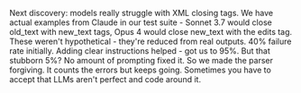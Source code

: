 Next discovery: models really struggle with XML closing tags. We have actual examples from Claude in our test suite - Sonnet 3.7 would close old_text with new_text tags, Opus 4 would close new_text with the edits tag. These weren't hypothetical - they're reduced from real outputs. 40% failure rate initially. Adding clear instructions helped - got us to 95%. But that stubborn 5%? No amount of prompting fixed it. So we made the parser forgiving. It counts the errors but keeps going. Sometimes you have to accept that LLMs aren't perfect and code around it.